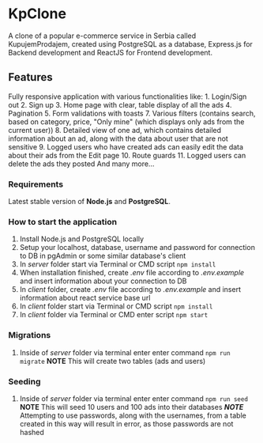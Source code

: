 # KpClone
A clone of a popular e-commerce service in Serbia called KupujemProdajem, created using PostgreSQL as a database, Express.js for Backend development and ReactJS for Frontend development.

## Features
Fully responsive application with various functionalities like:
    1. Login/Sign out
    2. Sign up
    3. Home page with clear, table display of all the ads
    4. Pagination
    5. Form validations with toasts
    7. Various filters (contains search, based on category, price, "Only mine" (which displays only ads from the current user))
    8. Detailed view of one ad, which contains detailed information about an ad, along with the data about user that are not sensitive
    9. Logged users who have created ads can easily edit the data about their ads from the Edit page
    10. Route guards
    11. Logged users can delete the ads they posted
    And many more...

### Requirements
Latest stable version of **Node.js** and **PostgreSQL**.

### How to start the application
1. Install Node.js and PostgreSQL locally
2. Setup your localhost, database, username and password for connection to DB in pgAdmin or some similar database's client
3. In *server* folder start via Terminal or CMD script `npm install`
4. When installation finished, create *.env* file according to *.env.example* and insert information about your connection to DB
5. In *client* folder, create *.env* file according to *.env.example* and insert information about react service base url
6. In *client* folder start via Terminal or CMD script `npm install`
6. In *client* folder via Terminal or CMD enter script `npm start`

### Migrations
1. Inside of *server* folder via terminal enter enter command `npm run migrate`
**NOTE** This will create two tables (ads and users)

### Seeding
1. Inside of *server* folder via terminal enter enter command `npm run seed`
**NOTE** This will seed 10 users and 100 ads into their databases
***NOTE*** Attempting to use passwords, along with the usernames, from a table created in this way will result in error, as those passwords are not hashed